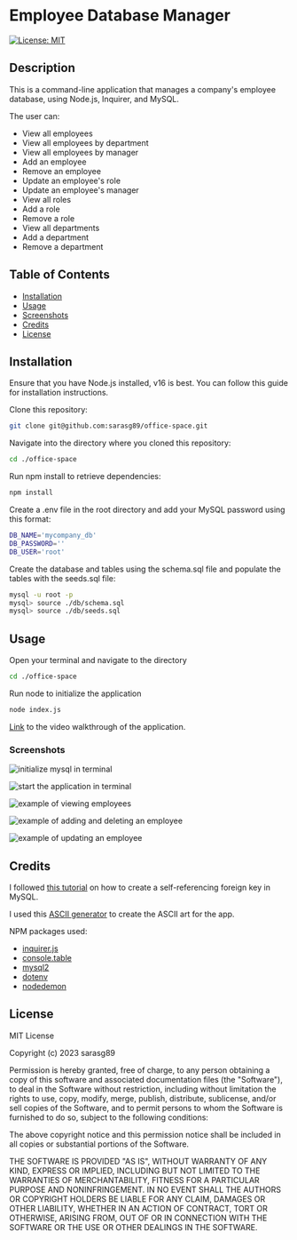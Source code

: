 # Employee Database Manager

[![License: MIT](https://img.shields.io/badge/License-MIT-yellow.svg)](https://opensource.org/licenses/MIT)

## Description

This is a command-line application that manages a company's employee database, using Node.js, Inquirer, and MySQL.

The user can: 

- View all employees
- View all employees by department
- View all employees by manager
- Add an employee
- Remove an employee
- Update an employee's role
- Update an employee's manager
- View all roles
- Add a role
- Remove a role
- View all departments
- Add a department
- Remove a department

## Table of Contents

- [Installation](#installation)
- [Usage](#usage)
- [Screenshots](#screenshots)
- [Credits](#credits)
- [License](#license)

## Installation

Ensure that you have Node.js installed, v16 is best. You can follow this guide for installation instructions.

Clone this repository:

```bash
git clone git@github.com:sarasg89/office-space.git
```

Navigate into the directory where you cloned this repository:

```bash
cd ./office-space
```

Run npm install to retrieve dependencies:

```bash
npm install
```

Create a .env file in the root directory and add your MySQL password using this format:

```bash
DB_NAME='mycompany_db'
DB_PASSWORD=''
DB_USER='root'
```

Create the database and tables using the schema.sql file and populate the tables with the seeds.sql file:

```bash
mysql -u root -p 
mysql> source ./db/schema.sql
mysql> source ./db/seeds.sql
```

## Usage

Open your terminal and navigate to the directory

```bash
cd ./office-space
```

Run node to initialize the application

```bash
node index.js
```
[Link](https://drive.google.com/file/d/1xJbrHhxjtKRXwqPXkyb3t2JYdaPnsEzZ/view?usp=share_link) to the video walkthrough of the application.

### Screenshots

![initialize mysql in terminal](./assets/images/mysql.png)

![start the application in terminal](./assets/images/start.png)

![example of viewing employees](./assets/images/view%20employees.png)

![example of adding and deleting an employee](./assets/images/add%20delete%20employee.png)

![example of updating an employee](./assets/images/update%20employee.png)

## Credits

I followed [this tutorial](https://pencilprogrammer.com/self-referencing-foreign-key-in-mysql/) on how to create a self-referencing foreign key in MySQL.

I used this [ASCII generator](https://patorjk.com/software/taag/#p=display&h=1&v=1&f=Banner&t=Employee%20%0AManager) to create the ASCII art for the app.

NPM packages used:

- [inquirer.js](https://www.npmjs.com/package/inquirer)
- [console.table](https://www.npmjs.com/package/console.table)
- [mysql2](https://www.npmjs.com/package/mysql2)
- [dotenv](https://www.npmjs.com/package/dotenv)
- [nodedemon](https://www.npmjs.com/package/nodemon)

## License

MIT License

Copyright (c) 2023 sarasg89

Permission is hereby granted, free of charge, to any person obtaining a copy of this software and associated documentation files (the "Software"), to deal in the Software without restriction, including without limitation the rights to use, copy, modify, merge, publish, distribute, sublicense, and/or sell copies of the Software, and to permit persons to whom the Software is furnished to do so, subject to the following conditions:

The above copyright notice and this permission notice shall be included in all copies or substantial portions of the Software.

THE SOFTWARE IS PROVIDED "AS IS", WITHOUT WARRANTY OF ANY KIND, EXPRESS OR IMPLIED, INCLUDING BUT NOT LIMITED TO THE WARRANTIES OF MERCHANTABILITY, FITNESS FOR A PARTICULAR PURPOSE AND NONINFRINGEMENT. IN NO EVENT SHALL THE AUTHORS OR COPYRIGHT HOLDERS BE LIABLE FOR ANY CLAIM, DAMAGES OR OTHER LIABILITY, WHETHER IN AN ACTION OF CONTRACT, TORT OR OTHERWISE, ARISING FROM, OUT OF OR IN CONNECTION WITH THE SOFTWARE OR THE USE OR OTHER DEALINGS IN THE SOFTWARE.
